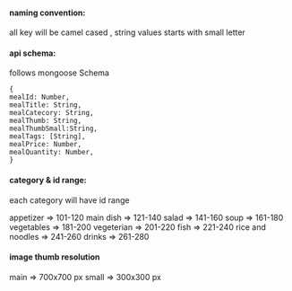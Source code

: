 #### naming convention:

all key will be camel cased , string values starts with small letter

#### api schema:
follows mongoose Schema

```
{
mealId: Number,
mealTitle: String,
mealCatecory: String,
mealThumb: String,
mealThumbSmall:String,
mealTags: [String],
mealPrice: Number,
mealQuantity: Number,
}

```

#### category & id range:

each category will have id range

appetizer => 101-120
main dish => 121-140
salad => 141-160
soup => 161-180
vegetables => 181-200
vegeterian => 201-220
fish => 221-240
rice and noodles => 241-260
drinks => 261-280

#### image thumb resolution

main => 700x700 px
small => 300x300 px
